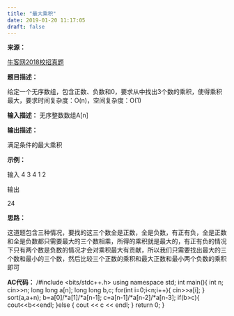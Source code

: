 ```yaml
---
title: "最大乘积"
date: 2019-01-20 11:17:05
draft: false
---
```

**来源：**

[牛客网2018校招真题](https://www.nowcoder.com/ta/2018test)

**题目描述：**

给定一个无序数组，包含正数、负数和0，要求从中找出3个数的乘积，使得乘积最大，要求时间复杂度：O(n)，空间复杂度：O(1)

**输入描述：**
无序整数数组A[n]

**输出描述：**

满足条件的最大乘积

**示例：**

输入
4 3 4 1 2

输出

24

**思路：**

这道题包含三种情况，要找的这三个数全是正数，全是负数，有正有负，全是正数和全是负数都只需要最大的三个数相乘，所得的乘积就是最大的，有正有负的情况下只有两个数是负数的情况才会对乘积最大有贡献，所以我们只需要找出最大的三个数和最小的三个数，然后比较三个正数的乘积和最大正数和最小两个负数的乘积即可

**AC代码：**
/#include <bits/stdc++.h> using namespace std; int main(){ int n; cin>>n; long long a[n]; long long b,c; for(int i=0;i<n;i++){ cin>>a[i]; } sort(a,a+n); b=a[0]/*a[1]/*a[n-1]; c=a[n-1]/*a[n-2]/*a[n-3]; if(b>c){ cout<<b<<endl; }else { cout << c << endl; } return 0; }